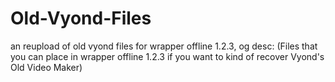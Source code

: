 # Old-Vyond-Files
an reupload of old vyond files for wrapper offline 1.2.3, og desc: (Files that you can place in wrapper offline 1.2.3 if you want to kind of recover Vyond's Old Video Maker)
